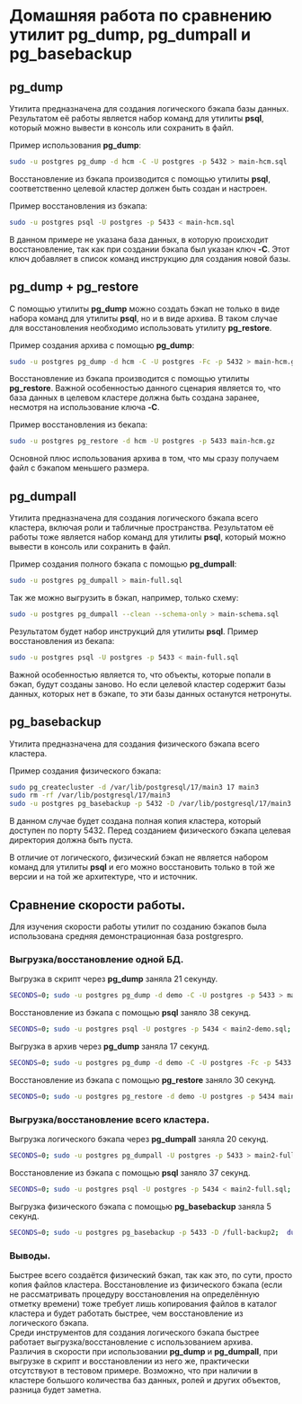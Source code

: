 # Домашняя работа по сравнению утилит pg_dump, pg_dumpall и pg_basebackup

## pg_dump
Утилита предназначена для создания логического бэкапа базы данных. Результатом её работы является набор команд для утилиты **psql**, который можно вывести в консоль или сохранить в файл.

Пример использования **pg_dump**:
```bash
sudo -u postgres pg_dump -d hcm -C -U postgres -p 5432 > main-hcm.sql
```

Восстановление из бэкапа производится с помощью утилиты **psql**, соответственно целевой кластер должен быть создан и настроен.

Пример восстановления из бэкапа:
```bash
sudo -u postgres psql -U postgres -p 5433 < main-hcm.sql
```

В данном примере не указана база данных, в которую происходит восстановление, так как при создании бэкапа был указан ключ **-C**. Этот ключ добавляет в список команд инструкцию для создания новой базы.

## pg_dump + pg_restore
С помощью утилиты **pg_dump** можно создать бэкап не только в виде набора команд для утилиты **psql**, но и в виде архива. В таком случае для восстановления необходимо использовать утилиту **pg_restore**.

Пример создания архива с помощью **pg_dump**:
```bash
sudo -u postgres pg_dump -d hcm -C -U postgres -Fc -p 5432 > main-hcm.gz
```

Восстановление из бэкапа производится с помощью утилиты **pg_restore**. Важной особенностью данного сценария является то, что база данных в целевом кластере должна быть создана заранее, несмотря на использование ключа **-C**.

Пример восстановления из бекапа:
```bash
sudo -u postgres pg_restore -d hcm -U postgres -p 5433 main-hcm.gz
```

Основной плюс использования архива в том, что мы сразу получаем файл с бэкапом меньшего размера.

## pg_dumpall
Утилита предназначена для создания логического бэкапа всего кластера, включая роли и табличные пространства. Результатом её работы тоже является набор команд для утилиты **psql**, который можно вывести в консоль или сохранить в файл.

Пример создания полного бэкапа с помощью **pg_dumpall**:
```bash
sudo -u postgres pg_dumpall > main-full.sql
```

Так же можно выгрузить в бэкап, например, только схему:
```bash
sudo -u postgres pg_dumpall --clean --schema-only > main-schema.sql
```

Результатом будет набор инструкций для утилиты **psql**. Пример восстановления из бекапа:
```bash
sudo -u postgres psql -U postgres -p 5433 < main-full.sql
```

Важной особенностью является то, что объекты, которые попали в бэкап, будут созданы заново. Но если целевой кластер содержит базы данных, которых нет в бэкапе, то эти базы данных останутся нетронуты.

## pg_basebackup
Утилита предназначена для создания физического бэкапа всего кластера.

Пример создания физического бэкапа:
```bash
sudo pg_createcluster -d /var/lib/postgresql/17/main3 17 main3
sudo rm -rf /var/lib/postgresql/17/main3
sudo -u postgres pg_basebackup -p 5432 -D /var/lib/postgresql/17/main3
```

В данном случае будет создана полная копия кластера, который доступен по порту 5432. Перед созданием физического бэкапа целевая директория должна быть пуста.

В отличие от логического, физический бэкап не является набором команд для утилиты **psql** и его можно восстановить только в той же версии и на той же архитектуре, что и источник.

## Сравнение скорости работы.

Для изучения скорости работы утилит по созданию бэкапов была использована средняя демонстрационная база postgrespro.  

### Выгрузка/восстановление одной БД.
Выгрузка в скрипт через **pg_dump** заняла 21 секунду. 
```bash
SECONDS=0; sudo -u postgres pg_dump -d demo -C -U postgres -p 5433 > main2-demo.sql; duration=$SECONDS; echo "$((duration / 60)) minutes and $((duration % 60)) seconds elapsed."
```

Восстановление из бэкапа с помощью **psql** заняло 38 секунд.
```bash
SECONDS=0; sudo -u postgres psql -U postgres -p 5434 < main2-demo.sql; duration=$SECONDS; echo "$((duration / 60)) minutes and $((duration % 60)) seconds elapsed."
```

Выгрузка в архив через **pg_dump** заняла 17 секунд.  
```bash
SECONDS=0; sudo -u postgres pg_dump -d demo -C -U postgres -Fc -p 5433 > main2-demo.gz; duration=$SECONDS; echo "$((duration / 60)) minutes and $((duration % 60)) seconds elapsed."
```

Восстановление из бэкапа с помощью **pg_restore** заняло 30 секунд.
```bash
SECONDS=0; sudo -u postgres pg_restore -d demo -U postgres -p 5434 main2-demo.gz; duration=$SECONDS; echo "$((duration / 60)) minutes and $((duration % 60)) seconds elapsed."
```

### Выгрузка/восстановление всего кластера.
Выгрузка логического бэкапа через **pg_dumpall** заняла 20 секунд.
```bash
SECONDS=0; sudo -u postgres pg_dumpall -U postgres -p 5433 > main2-full.sql; duration=$SECONDS; echo "$((duration / 60)) minutes and $((duration % 60)) seconds elapsed."
```

Восстановление из бэкапа с помощью **psql** заняло 37 секунд.
```bash
SECONDS=0; sudo -u postgres psql -U postgres -p 5434 < main2-full.sql; duration=$SECONDS; echo "$((duration / 60)) minutes and $((duration % 60)) seconds elapsed."
```

Выгрузка физического бэкапа с помощью **pg_basebackup** заняла 5 секунд.
```bash
SECONDS=0; sudo -u postgres pg_basebackup -p 5433 -D /full-backup2;  duration=$SECONDS; echo "$((duration / 60)) minutes and $((duration % 60)) seconds elapsed."
```

### Выводы.
Быстрее всего создаётся физический бэкап, так как это, по сути, просто копия файлов кластера. Восстановление из физического бэкапа (если не рассматривать процедуру восстановления на определённую отметку времени) тоже требует лишь копирования файлов в каталог кластера и будет работать быстрее, чем восстановление из логического бэкапа.  
Среди инструментов для создания логического бэкапа быстрее работает выгрузка/восстановление с использованием архива.  
Различия в скорости при использовании **pg_dump** и **pg_dumpall**, при выгрузке в скрипт и восстановлении из него же, практически отсутствуют в тестовом примере. Возможно, что при наличии в кластере большого количества баз данных, ролей и других объектов, разница будет заметна.